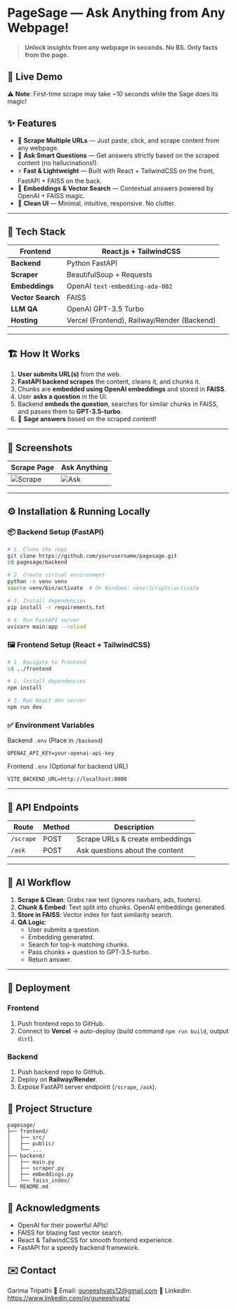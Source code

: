 # PageSage — Ask Anything from Any Webpage!

> **Unlock insights from any webpage in seconds. No BS. Only facts from the page.**


## 🚀 Live Demo
<!-- 🔗 [Click here to try PageSage!](https://your-live-link.com)   -->
⚠️ **Note**: First-time scrape may take ~10 seconds while the Sage does its magic!


## ✨ Features
- 🔗 **Scrape Multiple URLs** — Just paste, click, and scrape content from any webpage.
- 🤖 **Ask Smart Questions** — Get answers strictly based on the scraped content (no hallucinations!).
- ⚡ **Fast & Lightweight** — Built with React + TailwindCSS on the front, FastAPI + FAISS on the back.
- 💾 **Embeddings & Vector Search** — Contextual answers powered by OpenAI + FAISS magic.
- 🧹 **Clean UI** — Minimal, intuitive, responsive. No clutter.

---

## 🎨 Tech Stack
| **Frontend**     | React.js + TailwindCSS |
|------------------|------------------------|
| **Backend**      | Python FastAPI         |
| **Scraper**      | BeautifulSoup + Requests |
| **Embeddings**   | OpenAI `text-embedding-ada-002` |
| **Vector Search**| FAISS                 |
| **LLM QA**       | OpenAI GPT-3.5 Turbo  |
| **Hosting**      | Vercel (Frontend), Railway/Render (Backend) |

---

## 🏗️ How It Works
1. **User submits URL(s)** from the web.
2. **FastAPI backend scrapes** the content, cleans it, and chunks it.
3. Chunks are **embedded using OpenAI embeddings** and stored in **FAISS**.
4. User **asks a question** in the UI.
5. Backend **embeds the question**, searches for similar chunks in FAISS, and passes them to **GPT-3.5-turbo**.
6. 🦉 **Sage answers** based on the scraped content!

---

## 📸 Screenshots

| Scrape Page | Ask Anything |
|-------------|--------------|
| ![Scrape](https://your-link.com/scrape.png) | ![Ask](https://your-link.com/ask.png) |

---

## ⚙️ Installation & Running Locally

### 📦 Backend Setup (FastAPI)
```bash
# 1. Clone the repo
git clone https://github.com/yourusername/pagesage.git
cd pagesage/backend

# 2. Create virtual environment
python -m venv venv
source venv/bin/activate  # On Windows: venv\Scripts\activate

# 3. Install dependencies
pip install -r requirements.txt

# 4. Run FastAPI server
uvicorn main:app --reload
```

### 🖼️ Frontend Setup (React + TailwindCSS)
```bash
# 1. Navigate to frontend
cd ../frontend

# 2. Install dependencies
npm install

# 3. Run React dev server
npm run dev
```

### ✅ Environment Variables

Backend `.env` (Place in `/backend`)
```
OPENAI_API_KEY=your-openai-api-key
```

Frontend `.env` (Optional for backend URL)
```
VITE_BACKEND_URL=http://localhost:8000
```

---

## 📝 API Endpoints

| **Route**       | **Method** | **Description**        |
|-----------------|------------|------------------------|
| `/scrape`       | POST       | Scrape URLs & create embeddings |
| `/ask`          | POST       | Ask questions about the content |

---

## 🤖 AI Workflow
1. **Scrape & Clean**: Grabs raw text (ignores navbars, ads, footers).
2. **Chunk & Embed**: Text split into chunks. OpenAI embeddings generated.
3. **Store in FAISS**: Vector index for fast similarity search.
4. **QA Logic**:
   - User submits a question.
   - Embedding generated.
   - Search for top-k matching chunks.
   - Pass chunks + question to GPT-3.5-turbo.
   - Return answer.

---

## 🚀 Deployment
### Frontend
1. Push frontend repo to GitHub.
2. Connect to **Vercel** → auto-deploy (build command `npm run build`, output `dist`).

### Backend
1. Push backend repo to GitHub.
2. Deploy on **Railway/Render**.
3. Expose FastAPI server endpoint (`/scrape`, `/ask`).

## 🎯 Project Structure
```
pagesage/
├── frontend/
│   ├── src/
│   ├── public/
│   └── ...
├── backend/
│   ├── main.py
│   ├── scraper.py
│   ├── embeddings.py
│   └── faiss_index/
└── README.md
```


## 🙌 Acknowledgments
- OpenAI for their powerful APIs!
- FAISS for blazing fast vector search.
- React & TailwindCSS for smooth frontend experience.
- FastAPI for a speedy backend framework.



## ✉️ Contact
Garima Tripathi
📧 Email: guneeshvats12@gmail.com
🔗 LinkedIn: https://www.linkedin.com/in/guneeshvats/
